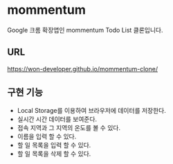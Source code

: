 # mommentum
Google 크롬 확장앱인 mommentum Todo List 클론입니다.

## URL
https://won-developer.github.io/mommentum-clone/

## 구현 기능
- Local Storage를 이용하여 브라우저에 데이터를 저장한다.
- 실시간 시간 데이터를 보여준다.
- 접속 지역과 그 지역의 온도를 볼 수 있다.
- 이름을 입력 할 수 있다.
- 할 일 목록을 입력 할 수 있다.
- 할 일 목록을 삭제 할 수 있다.
